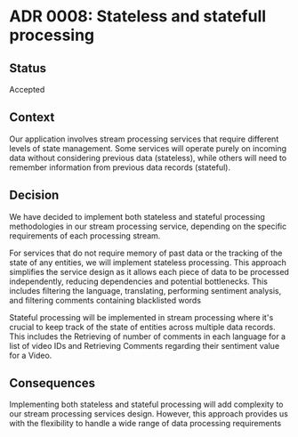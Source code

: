 # ADR 0008: Stateless and statefull processing

## Status

Accepted

## Context

Our application involves stream processing services that require different levels of state management. Some services will
operate purely on incoming data without considering previous data (stateless), while others will need to remember information
from previous data records (stateful).
## Decision

We have decided to implement both stateless and stateful processing methodologies in our stream processing service,
depending on the specific requirements of each processing stream.

For services that do not require memory of past data or the tracking of the state of any entities, we will implement stateless
processing. This approach simplifies the service design as it allows each piece of data to be processed independently, reducing
dependencies and potential bottlenecks. This includes filtering the language, translating, performing sentiment analysis, and filtering
comments containing blacklisted words

Stateful processing will be implemented in stream processing where it's crucial to keep track of the state of entities across multiple
data records. This includes the Retrieving of number of comments in each language for a list of video IDs and 
Retrieving Comments regarding their sentiment value for a Video.

## Consequences

Implementing both stateless and stateful processing will add complexity to our stream processing services design.
However, this approach provides us with the flexibility to handle a wide range of data processing requirements